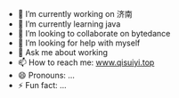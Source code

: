 <!--
**yr602294677/yr602294677** is a ✨ _special_ ✨ repository because its `README.md` (this file) appears on your GitHub profile.

Here are some ideas to get you started:

- 🔭 I’m currently working on ...
- 🌱 I’m currently learning ...
- 👯 I’m looking to collaborate on ...
- 🤔 I’m looking for help with ...
- 💬 Ask me about ...
- 📫 How to reach me: ...
- 😄 Pronouns: ...
- ⚡ Fun fact: ...
-->
- 🔭 I’m currently working on 济南
- 🌱 I’m currently learning java
- 👯 I’m looking to collaborate on bytedance
- 🤔 I’m looking for help with myself
- 💬 Ask me about working
- 📫 How to reach me: 
      www.qisuiyi.top
- 😄 Pronouns: ...
- ⚡ Fun fact: ...
